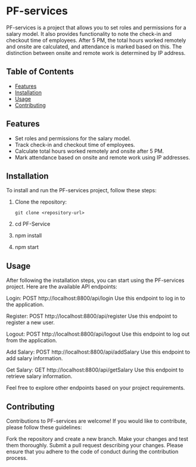 # PF-services

PF-services is a project that allows you to set roles and permissions for a salary model. It also provides functionality to note the check-in and checkout time of employees. After 5 PM, the total hours worked remotely and onsite are calculated, and attendance is marked based on this. The distinction between onsite and remote work is determined by IP address.

## Table of Contents

- [Features](#features)
- [Installation](#installation)
- [Usage](#usage)
- [Contributing](#contributing)

## Features

- Set roles and permissions for the salary model.
- Track check-in and checkout time of employees.
- Calculate total hours worked remotely and onsite after 5 PM.
- Mark attendance based on onsite and remote work using IP addresses.

## Installation

To install and run the PF-services project, follow these steps:

1. Clone the repository:

   ```shell
   git clone <repository-url>
2. cd PF-Service
3. npm install
4. npm start

## Usage
After following the installation steps, you can start using the PF-services project. Here are the available API endpoints:

Login: POST http://localhost:8800/api/login
Use this endpoint to log in to the application.

Register: POST http://localhost:8800/api/register
Use this endpoint to register a new user.

Logout: POST http://localhost:8800/api/logout
Use this endpoint to log out from the application.

Add Salary: POST http://localhost:8800/api/addSalary
Use this endpoint to add salary information.

Get Salary: GET http://localhost:8800/api/getSalary
Use this endpoint to retrieve salary information.

Feel free to explore other endpoints based on your project requirements.

## Contributing
Contributions to PF-services are welcome! If you would like to contribute, please follow these guidelines:

Fork the repository and create a new branch.
Make your changes and test them thoroughly.
Submit a pull request describing your changes.
Please ensure that you adhere to the code of conduct during the contribution process.
